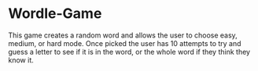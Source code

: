 # Wordle-Game
This game creates a random word and allows the user to choose easy, medium, or hard mode. Once picked the user has 10 attempts to try and guess a letter to see if it is in the word, or the whole word if they think they know it.
